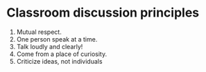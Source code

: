 # Classroom discussion principles

1. Mutual respect.
2. One person speak at a time.
3. Talk loudly and clearly!
4. Come from a place of curiosity.
5. Criticize ideas, not individuals
